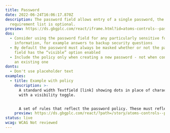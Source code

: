 ```yaml
---
title: Password
date: 2022-06-24T16:06:17.870Z
description: The password field allows entry of a single password, the policy
  requirement list is optional.
preview: https://ds.gbgplc.com/react/iframe.html?id=atoms-controls--password-elements
dos:
  - Consider using the password field for any particularly sensitive form
    information, for example answers to backup security questions
  - By default the password must always be masked whether or not the password
    field has the “visible” option enabled
  - Include the policy only when creating a new password - not when confirming
    an existing one
donts:
  - Don't use placeholder text
examples:
  - title: Example with policy
    description: >-
      A standard width Textfield [link] showing dots in place of characters,
      with a visibility toggle. 


      A set of rules that reflect the password policy. These must reflect all coded validation rules, such as password length and character requirements (numbers, special characters, etc). 
    preview: https://ds.gbgplc.com/react/?path=/story/atoms-controls--password-elements
status: live
wcag: WCAG Not reviewed
---
```

